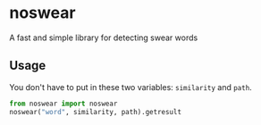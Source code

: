 # noswear
A fast and simple library for detecting swear words

## Usage
You don't have to put in these two variables: `similarity` and `path`.
```python
from noswear import noswear
noswear("word", similarity, path).getresult
```
